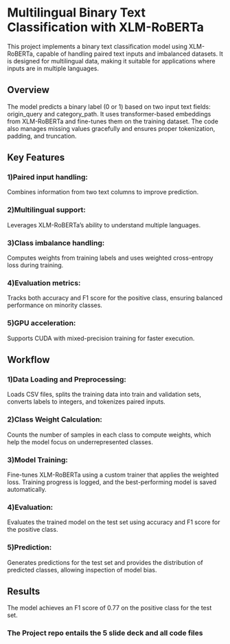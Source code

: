 # Multilingual Binary Text Classification with XLM-RoBERTa
This project implements a binary text classification model using XLM-RoBERTa, capable of handling paired text inputs and imbalanced datasets. It is designed for multilingual data, making it suitable for applications where inputs are in multiple languages.
## Overview
The model predicts a binary label (0 or 1) based on two input text fields: origin_query and category_path. It uses transformer-based embeddings from XLM-RoBERTa and fine-tunes them on the training dataset. The code also manages missing values gracefully and ensures proper tokenization, padding, and truncation.
## Key Features
### 1)Paired input handling: 
Combines information from two text columns to improve prediction.
### 2)Multilingual support: 
Leverages XLM-RoBERTa’s ability to understand multiple languages.
### 3)Class imbalance handling: 
Computes weights from training labels and uses weighted cross-entropy loss during training.
### 4)Evaluation metrics: 
Tracks both accuracy and F1 score for the positive class, ensuring balanced performance on minority classes.
### 5)GPU acceleration: 
Supports CUDA with mixed-precision training for faster execution.
## Workflow
### 1)Data Loading and Preprocessing:
Loads CSV files, splits the training data into train and validation sets, converts labels to integers, and tokenizes paired inputs.
### 2)Class Weight Calculation:
Counts the number of samples in each class to compute weights, which help the model focus on underrepresented classes.
### 3)Model Training:
Fine-tunes XLM-RoBERTa using a custom trainer that applies the weighted loss. Training progress is logged, and the best-performing model is saved automatically.
### 4)Evaluation:
Evaluates the trained model on the test set using accuracy and F1 score for the positive class.
### 5)Prediction:
Generates predictions for the test set and provides the distribution of predicted classes, allowing inspection of model bias.
## Results
The model achieves an F1 score of 0.77 on the positive class for the test set.

### The Project repo entails the 5 slide deck and all code files

